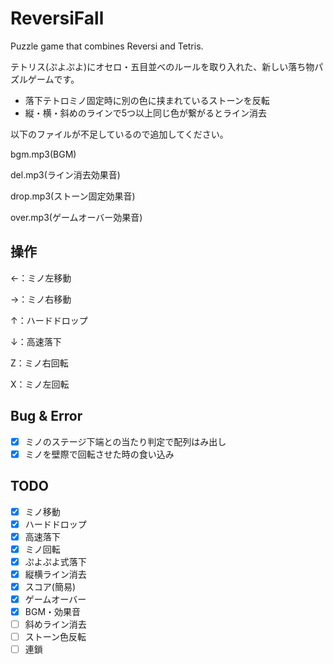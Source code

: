 # ReversiFall
Puzzle game that combines Reversi and Tetris.

テトリス(ぷよぷよ)にオセロ・五目並べのルールを取り入れた、新しい落ち物パズルゲームです。

* 落下テトロミノ固定時に別の色に挟まれているストーンを反転
* 縦・横・斜めのラインで5つ以上同じ色が繋がるとライン消去

以下のファイルが不足しているので追加してください。

bgm.mp3(BGM)

del.mp3(ライン消去効果音)

drop.mp3(ストーン固定効果音)

over.mp3(ゲームオーバー効果音)


## 操作
←：ミノ左移動

→：ミノ右移動

↑：ハードドロップ

↓：高速落下

Z：ミノ右回転

X：ミノ左回転

## Bug & Error
- [x] ミノのステージ下端との当たり判定で配列はみ出し
- [x] ミノを壁際で回転させた時の食い込み

## TODO
- [x] ミノ移動
- [x] ハードドロップ
- [x] 高速落下
- [x] ミノ回転
- [x] ぷよぷよ式落下
- [x] 縦横ライン消去
- [x] スコア(簡易)
- [x] ゲームオーバー
- [x] BGM・効果音
- [ ] 斜めライン消去
- [ ] ストーン色反転
- [ ] 連鎖